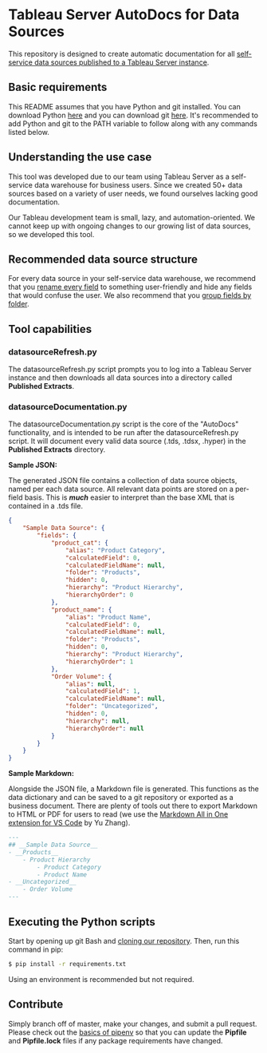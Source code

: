 # Tableau Server AutoDocs for Data Sources

This repository is designed to create automatic documentation for all [self-service data sources published to a Tableau Server instance](https://onlinehelp.tableau.com/current/pro/desktop/en-us/publish_datasources.htm).

## Basic requirements

This README assumes that you have Python and git installed. You can download Python [here](https://www.python.org/downloads/) and you can download git [here](https://git-scm.com/downloads). It's recommended to add Python and git to the PATH variable to follow along with any commands listed below.

## Understanding the use case

This tool was developed due to our team using Tableau Server as a self-service data warehouse for business users. Since we created 50+ data sources based on a variety of user needs, we found ourselves lacking good documentation.

Our Tableau development team is small, lazy, and automation-oriented. We cannot keep up with ongoing changes to our growing list of data sources, so we developed this tool.

## Recommended data source structure

For every data source in your self-service data warehouse, we recommend that you [rename every field](https://kb.tableau.com/articles/howto/renaming-dimension-column-row-headers) to something user-friendly and hide any fields that would confuse the user. We also recommend that you [group fields by folder](https://onlinehelp.tableau.com/current/pro/desktop/en-us/datafields_dwfeatures.htm).

## Tool capabilities

### datasourceRefresh.py

The datasourceRefresh.py script prompts you to log into a Tableau Server instance and then downloads all data sources into a directory called **Published Extracts**.

### datasourceDocumentation.py

The datasourceDocumentation.py script is the core of the "AutoDocs" functionality, and is intended to be run after the datasourceRefresh.py script. It will document every valid data source (.tds, .tdsx, .hyper) in the **Published Extracts** directory.

**Sample JSON:**

The generated JSON file contains a collection of data source objects, named per each data source. All relevant data points are stored on a per-field basis. This is ***much*** easier to interpret than the base XML that is contained in a .tds file.

```json
{
    "Sample Data Source": {
        "fields": {
            "product_cat": {
                "alias": "Product Category",
                "calculatedField": 0,
                "calculatedFieldName": null,
                "folder": "Products",
                "hidden": 0,
                "hierarchy": "Product Hierarchy",
                "hierarchyOrder": 0
            },
            "product_name": {
                "alias": "Product Name",
                "calculatedField": 0,
                "calculatedFieldName": null,
                "folder": "Products",
                "hidden": 0,
                "hierarchy": "Product Hierarchy",
                "hierarchyOrder": 1
            },
            "Order Volume": {
                "alias": null,
                "calculatedField": 1,
                "calculatedFieldName": null,
                "folder": "Uncategorized",
                "hidden": 0,
                "hierarchy": null,
                "hierarchyOrder": null
            }
        }
    }
}
```

**Sample Markdown:**

Alongside the JSON file, a Markdown file is generated. This functions as the data dictionary and can be saved to a git repository or exported as a business document. There are plenty of tools out there to export Markdown to HTML or PDF for users to read (we use the [Markdown All in One extension for VS Code](https://marketplace.visualstudio.com/items?itemName=yzhang.markdown-all-in-one)  by Yu Zhang).

```markdown
---
## __Sample Data Source__
- __Products__
    - Product Hierarchy
        - Product Category
        - Product Name
- __Uncategorized__
    - Order Volume
---
```

## Executing the Python scripts

Start by opening up git Bash and [cloning our repository](https://git-scm.com/book/en/v2/Git-Basics-Getting-a-Git-Repository). Then, run this command in pip:

```bash
$ pip install -r requirements.txt
```

Using an environment is recommended but not required.

## Contribute

Simply branch off of master, make your changes, and submit a pull request. Please check out the [basics of pipenv](https://pipenv.readthedocs.io/en/latest/basics/) so that you can update the **Pipfile** and **Pipfile.lock** files if any package requirements have changed.